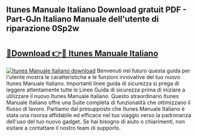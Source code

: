 ## Itunes Manuale Italiano Download gratuit PDF - Part-GJn Italiano Manuale dell'utente di riparazione 0Sp2w

# <h2><a href="http://dfdmhz.blite.top/?on=Itunes+Manuale+Italiano">🔗Download 👉🔴 Itunes Manuale Italiano</a></h2>

[![Itunes Manuale Italiano download](https://i.imgur.com/lujVjoI.png)](http://dfdmhz.blite.top/?on=Itunes+Manuale+Italiano)
Benvenuti nel futuro questa guida per l'utente mostra le caratteristiche e le funzioni innovative del tuo nuovo Itunes Manuale Italiano. Importanti linee guida di sicurezza si prega di leggere attentamente tutte le Linee Guida di sicurezza prima di iniziare a utilizzare il nuovo Itunes Manuale Italiano. Questo straordinario Itunes Manuale Italiano offre una Suite completa di funzionalità che ottimizzano il flusso di lavoro. Partiamo dal presupposto che Itunes Manuale Italiano è stata una risorsa affidabile ed efficace nel tuo viaggio verso la padronanza dell'uso del tuo nuovo gadget. Se hai bisogno di aiuto o chiarimenti, non esitare a contattare il nostro team di supporto.
